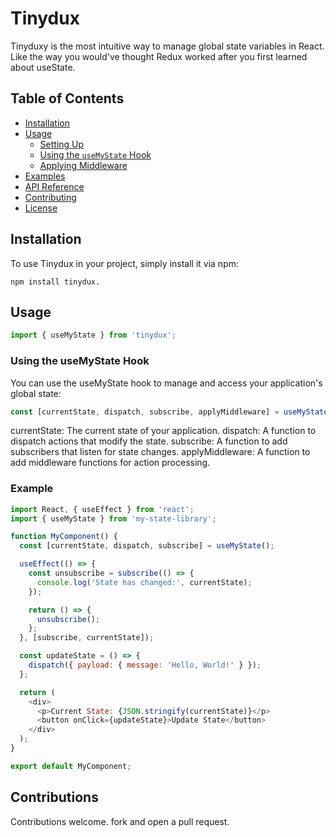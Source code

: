 # Tinydux

Tinyduxy is the most intuitive way to manage global state variables in React. Like the way you would've thought Redux worked after you first learned  about useState.

## Table of Contents
- [Installation](#installation)
- [Usage](#usage)
  - [Setting Up](#setting-up)
  - [Using the `useMyState` Hook](#using-the-usemystate-hook)
  - [Applying Middleware](#applying-middleware)
- [Examples](#examples)
- [API Reference](#api-reference)
- [Contributing](#contributing)
- [License](#license)

## Installation

To use Tinydux in your project, simply install it via npm:

```shell
npm install tinydux.
```

## Usage

```javascript
import { useMyState } from 'tinydux';
```

### Using the useMyState Hook
You can use the useMyState hook to manage and access your application's global state:

```javascript
const [currentState, dispatch, subscribe, applyMiddleware] = useMyState();
```

currentState: The current state of your application.
dispatch: A function to dispatch actions that modify the state.
subscribe: A function to add subscribers that listen for state changes.
applyMiddleware: A function to add middleware functions for action processing.


### Example

```javascript
import React, { useEffect } from 'react';
import { useMyState } from 'my-state-library';

function MyComponent() {
  const [currentState, dispatch, subscribe] = useMyState();

  useEffect(() => {
    const unsubscribe = subscribe(() => {
      console.log('State has changed:', currentState);
    });

    return () => {
      unsubscribe();
    };
  }, [subscribe, currentState]);

  const updateState = () => {
    dispatch({ payload: { message: 'Hello, World!' } });
  };

  return (
    <div>
      <p>Current State: {JSON.stringify(currentState)}</p>
      <button onClick={updateState}>Update State</button>
    </div>
  );
}

export default MyComponent;
```


## Contributions

Contributions welcome. fork and open a pull request.
